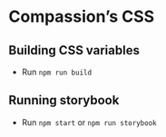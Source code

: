 # Compassion’s CSS

## Building CSS variables
 - Run `npm run build`

## Running storybook
- Run `npm start` or `npm run storybook`
